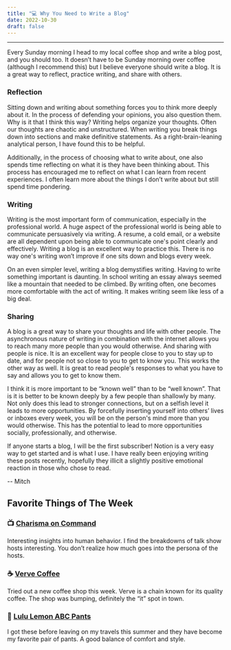 ```yaml
---
title: "💻 Why You Need to Write a Blog"
date: 2022-10-30
draft: false
---
```


---

Every Sunday morning I head to my local coffee shop and write a blog post, and you should too. It doesn’t have to be Sunday morning over coffee (although I recommend this) but I believe everyone should write a blog. It is a great way to reflect, practice writing, and share with others.

### Reflection

Sitting down and writing about something forces you to think more deeply about it. In the process of defending your opinions, you also question them. Why is it that I think this way? Writing helps organize your thoughts. Often our thoughts are chaotic and unstructured. When writing you break things down into sections and make definitive statements. As a right-brain-leaning analytical person, I have found this to be helpful.

Additionally, in the process of choosing what to write about, one also spends time reflecting on what it is they have been thinking about. This process has encouraged me to reflect on what I can learn from recent experiences. I often learn more about the things I don’t write about but still spend time pondering.

### Writing

Writing is the most important form of communication, especially in the professional world. A huge aspect of the professional world is being able to communicate persuasively via writing. A resume, a cold email, or a website are all dependent upon being able to communicate one's point clearly and effectively. Writing a blog is an excellent way to practice this. There is no way one's writing won’t improve if one sits down and blogs every week.

On an even simpler level, writing a blog demystifies writing. Having to write something important is daunting. In school writing an essay always seemed like a mountain that needed to be climbed. By writing often, one becomes more comfortable with the act of writing. It makes writing seem like less of a big deal.

### Sharing

A blog is a great way to share your thoughts and life with other people. The asynchronous nature of writing in combination with the internet allows you to reach many more people than you would otherwise. And sharing with people is nice. It is an excellent way for people close to you to stay up to date, and for people not so close to you to get to know you. This works the other way as well. It is great to read people's responses to what you have to say and allows you to get to know them.

I think it is more important to be “known well” than to be “well known”. That is it is better to be known deeply by a few people than shallowly by many. Not only does this lead to stronger connections, but on a selfish level it leads to more opportunities. By forcefully inserting yourself into others’ lives or inboxes every week, you will be on the person's mind more than you would otherwise. This has the potential to lead to more opportunities socially, professionally, and otherwise.

If anyone starts a blog, I will be the first subscriber! Notion is a very easy way to get started and is what I use. I have really been enjoying writing these posts recently, hopefully they illicit a slightly positive emotional reaction in those who chose to read.

-- Mitch

## Favorite Things of The Week

### 📺 [Charisma on Command](https://www.youtube.com/c/Charismaoncommand)

Interesting insights into human behavior. I find the breakdowns of talk show hosts interesting. You don’t realize how much goes into the persona of the hosts.

### ☕ [Verve Coffee](https://www.vervecoffee.com/)

Tried out a new coffee shop this week. Verve is a chain known for its quality coffee. The shop was bumping, definitely the “it” spot in town.

### 👖 [Lulu Lemon ABC Pants](https://shop.lululemon.com/p/mens-trousers/Abc-Slim-5-Pocket-32/_/prod9390007?color=0001)

I got these before leaving on my travels this summer and they have become my favorite pair of pants. A good balance of comfort and style.
